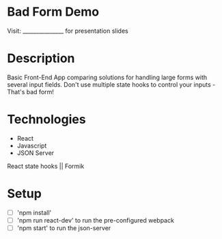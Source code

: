 # Bad Form Demo
Visit: _______________ for presentation slides
# Description
Basic Front-End App comparing solutions for handling large forms with several input fields.
Don't use multiple state hooks to control your inputs - That's bad form!

# Technologies
* React
* Javascript
* JSON Server

React state hooks || Formik

# Setup
- [ ] 'npm install'
- [ ] 'npm run react-dev'  to run the pre-configured webpack
- [ ] 'npm start' to run the json-server